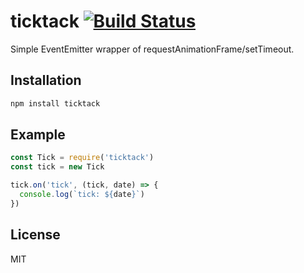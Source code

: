 # ticktack [![Build Status](https://travis-ci.org/hanamura/ticktack.svg?branch=master)](https://travis-ci.org/hanamura/ticktack)

Simple EventEmitter wrapper of requestAnimationFrame/setTimeout.

## Installation

```sh
npm install ticktack
```

## Example

```javascript
const Tick = require('ticktack')
const tick = new Tick

tick.on('tick', (tick, date) => {
  console.log(`tick: ${date}`)
})
```

## License

MIT
